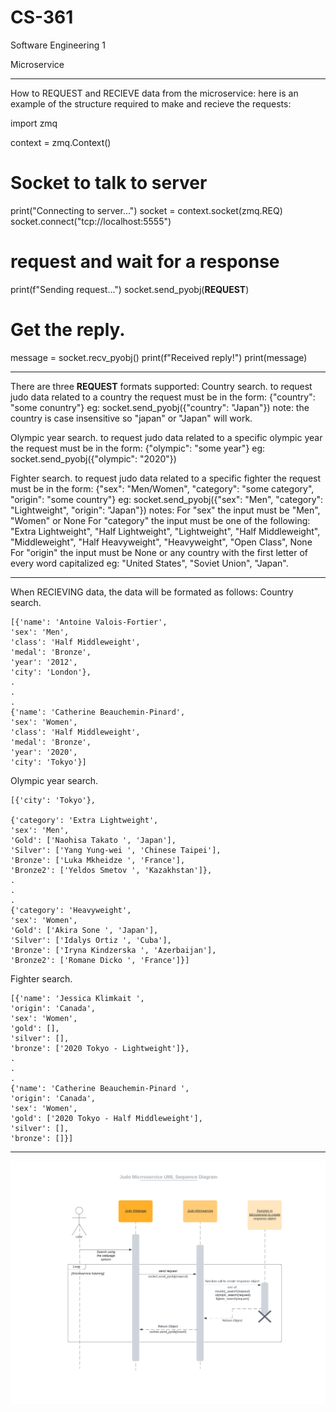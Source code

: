 # CS-361
Software Engineering 1

Microservice

*****************************************************************************************
How to REQUEST and RECIEVE data from the microservice:
  here is an example of the structure required to make and recieve the requests:
  
import zmq

context = zmq.Context()

#  Socket to talk to server
print("Connecting to server…")
socket = context.socket(zmq.REQ)
socket.connect("tcp://localhost:5555")

#  request and wait for a response
print(f"Sending request…")
socket.send_pyobj(**REQUEST**)

#  Get the reply.
message = socket.recv_pyobj()
print(f"Received reply!")
print(message)

*****************************************************************************************
There are three **REQUEST** formats supported: 
  Country search.
  to request judo data related to a country the request must be in the form:
  {"country": "some conuntry"}
  eg:
  socket.send_pyobj({"country": "Japan"}) 
  note: the country is case insensitive so "japan" or "Japan" will work.
  
  Olympic year search.
  to request judo data related to a specific olympic year the request must be in the form:
  {"olympic": "some year"}
  eg:
  socket.send_pyobj({"olympic": "2020"}) 
  
  Fighter search.
  to request judo data related to a specific fighter the request must be in the form:
  {"sex": "Men/Women", "category": "some category", "origin": "some country"}
  eg:
  socket.send_pyobj({"sex": "Men", "category": "Lightweight", "origin": "Japan"}) 
  notes: 
  For "sex" the input must be "Men", "Women" or None
  For "category" the input must be one of the following: 
          "Extra Lightweight",
          "Half Lightweight",
          "Lightweight",
          "Half Middleweight",
          "Middleweight",
          "Half Heavyweight",
          "Heavyweight",
          "Open Class",
          None
   For "origin" the input must be None or any country with the first letter of every word capitalized eg: "United States", "Soviet Union", "Japan". 

*****************************************************************************************
When RECIEVING data, the data will be formated as follows:
  Country search.
  
    [{'name': 'Antoine Valois-Fortier', 
    'sex': 'Men',
    'class': 'Half Middleweight',
    'medal': 'Bronze',
    'year': '2012',
    'city': 'London'}, 
    .
    .
    .
    {'name': 'Catherine Beauchemin-Pinard', 
    'sex': 'Women', 
    'class': 'Half Middleweight', 
    'medal': 'Bronze', 
    'year': '2020', 
    'city': 'Tokyo'}]

    

  Olympic year search.
 
    [{'city': 'Tokyo'},
    
    {'category': 'Extra Lightweight',
    'sex': 'Men',
    'Gold': ['Naohisa Takato ', 'Japan'],
    'Silver': ['Yang Yung-wei ', 'Chinese Taipei'],
    'Bronze': ['Luka Mkheidze ', 'France'],
    'Bronze2': ['Yeldos Smetov ', 'Kazakhstan']},
    .
    .
    .
    {'category': 'Heavyweight',
    'sex': 'Women',
    'Gold': ['Akira Sone ', 'Japan'],
    'Silver': ['Idalys Ortiz ', 'Cuba'],
    'Bronze': ['Iryna Kindzerska ', 'Azerbaijan'],
    'Bronze2': ['Romane Dicko ', 'France']}]

  
  Fighter search.
  
    [{'name': 'Jessica Klimkait ',
    'origin': 'Canada',
    'sex': 'Women',
    'gold': [],
    'silver': [],
    'bronze': ['2020 Tokyo - Lightweight']},
    .
    .
    .
    {'name': 'Catherine Beauchemin-Pinard ',
    'origin': 'Canada',
    'sex': 'Women',
    'gold': ['2020 Tokyo - Half Middleweight'],
    'silver': [],
    'bronze': []}]
    
*****************************************************************************************
![UML Sequence Diagram](Sequence_diagram.png)
